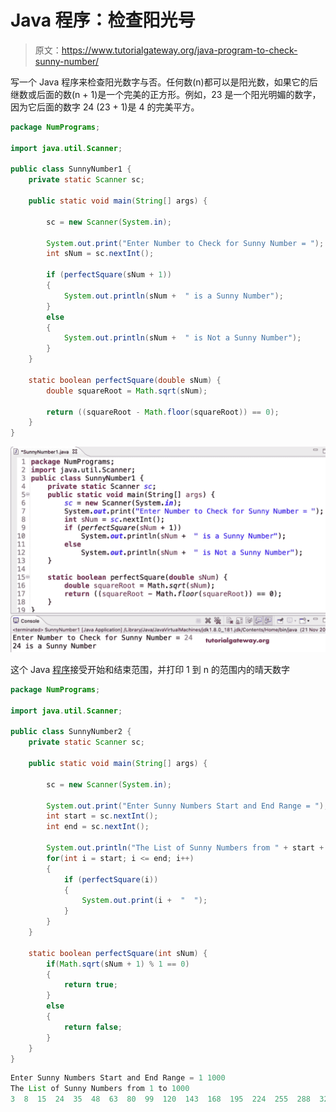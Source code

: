 # Java 程序：检查阳光号

> 原文：<https://www.tutorialgateway.org/java-program-to-check-sunny-number/>

写一个 Java 程序来检查阳光数字与否。任何数(n)都可以是阳光数，如果它的后继数或后面的数(n + 1)是一个完美的正方形。例如，23 是一个阳光明媚的数字，因为它后面的数字 24 (23 + 1)是 4 的完美平方。

```java
package NumPrograms;

import java.util.Scanner;

public class SunnyNumber1 {
	private static Scanner sc;

	public static void main(String[] args) {

		sc = new Scanner(System.in);	

		System.out.print("Enter Number to Check for Sunny Number = ");
		int sNum = sc.nextInt();

		if (perfectSquare(sNum + 1)) 
		{
			System.out.println(sNum +  " is a Sunny Number");
		}
		else 
		{
			System.out.println(sNum +  " is Not a Sunny Number");
		}
	}

	static boolean perfectSquare(double sNum) {
		double squareRoot = Math.sqrt(sNum);

		return ((squareRoot - Math.floor(squareRoot)) == 0);
	}
}
```

![Java Program to Check Sunny Number](img/decebb5dcb8d0cf56375f58561e0e4b8.png)

这个 Java [程序](https://www.tutorialgateway.org/learn-java-programs/)接受开始和结束范围，并打印 1 到 n 的范围内的晴天数字

```java
package NumPrograms;

import java.util.Scanner;

public class SunnyNumber2 {
	private static Scanner sc;

	public static void main(String[] args) {

		sc = new Scanner(System.in);	

		System.out.print("Enter Sunny Numbers Start and End Range = ");
		int start = sc.nextInt();
		int end = sc.nextInt();

		System.out.println("The List of Sunny Numbers from " + start + " to " + end);
		for(int i = start; i <= end; i++)
		{
			if (perfectSquare(i)) 
			{
				System.out.print(i +  "  ");
			}
		}
	}

	static boolean perfectSquare(int sNum) {
		if(Math.sqrt(sNum + 1) % 1 == 0)
		{
			return true;
		}
		else 
		{
			return false;
		}
	}
}
```

```java
Enter Sunny Numbers Start and End Range = 1 1000
The List of Sunny Numbers from 1 to 1000
3  8  15  24  35  48  63  80  99  120  143  168  195  224  255  288  323  360  399  440  483  528  575  624  675  728  783  840  899  960 
```